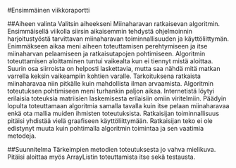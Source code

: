 #Ensimmäinen viikkoraportti

##Aiheen valinta
Valitsin aiheekseni Miinaharavan ratkaisevan algoritmin. Ensimmäisellä viikolla siirsin aikaisemmin tehdystä ohjelmoinnin harjoitustyöstä tarvittavan miinaharavan toiminnallisuuden ja käyttöliittymän. Enimmäkseen aikaa meni aiheen toteuttamisen perehtymiseen ja itse miinaharvan pelaamiseen ja ratkaisutapojen pohtimiseen. Algoritmin toteuttamisen aloittaminen tuntui vaikealta kun ei tiennyt mistä aloittaa. Suurin osa siirroista on helposti laskettavia, mutta saa nähdä mitä matkan varrella keksin vaikeampiin kohtien varalle. Tarkoituksena ratkaista miinaharavaa niin pitkälle kuin mahdollista ilman arvaamista. Algoritmin toteutuksen pohtimiseen meni turhankin paljon aikaa. Internetistä löytyi erilaisia toteuksia matriisien laskemisesta erilaisiin omiin viritelmiin. Päädyin lopulta toteuttamaan algoritmia samalla tavalla kuin itse pelaan miinaharavaa enkä ota mallia muiden ihmisten toteutuksista. Ratkaisijan toiminnallisuus pitäisi yhdistää vielä graafiseen käyttöliittymään. Ratkaisijan teko ei ole edistynyt muuta kuin pohtimalla algoritmin toimintaa ja sen vaatimia metodeja. 

##Suunnitelma
Tärkeimpien metodien toteutuksesta jo vahva mielikuva. Pitäisi aloittaa myös ArrayListin toteuttamista itse sekä testausta.